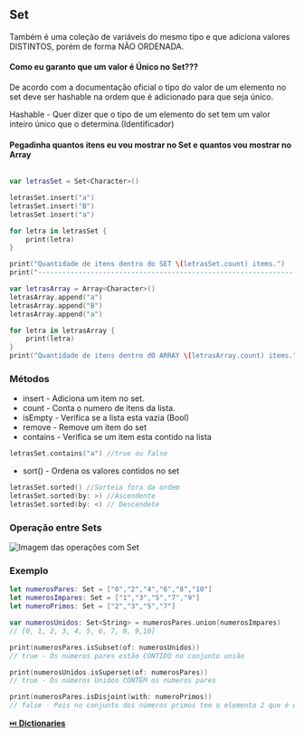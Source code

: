 ## Set

Também é uma coleção de variáveis do mesmo tipo e que adiciona valores DISTINTOS, porém de forma NÃO ORDENADA.

#### Como eu garanto que um valor é Único no Set???

De acordo com a documentação oficial o tipo do valor de um elemento no set deve ser hashable na ordem que é adicionado para que seja único.

Hashable - Quer dizer que o tipo de um elemento do set tem um valor inteiro único que o determina.(Identificador) 

#### Pegadinha quantos itens eu vou mostrar no Set e quantos vou mostrar no Array

```swift

var letrasSet = Set<Character>()

letrasSet.insert("a")
letrasSet.insert("B")
letrasSet.insert("a")

for letra in letrasSet {
    print(letra) 
}

print("Quantidade de itens dentro do SET \(letrasSet.count) items.")
print("-------------------------------------------------------------------.")

var letrasArray = Array<Character>()
letrasArray.append("a")
letrasArray.append("B")
letrasArray.append("a")

for letra in letrasArray {
    print(letra) 
}
print("Quantidade de itens dentro dO ARRAY \(letrasArray.count) items.")
```
### Métodos

- insert - Adiciona um item no set. 
- count - Conta o numero de itens da lista.
- isEmpty - Verifica se a lista esta vazia (Bool)
- remove - Remove um item do set 
- contains - Verifica se um item esta contido na lista
```swift
letrasSet.contains("a") //true ou false
```
- sort() - Ordena os valores contidos no set
```swift
letrasSet.sorted() //Sorteia fora da ordem
letrasSet.sorted(by: >) //Ascendente
letrasSet.sorted(by: <) // Descendete
```
### Operação entre Sets
![Imagem das operações com Set](https://docs.swift.org/swift-book/_images/setVennDiagram_2x.png)

### Exemplo
```swift
let numerosPares: Set = ["0","2","4","6","8","10"]
let numerosImpares: Set = ["1","3","5","7","9"]
let numeroPrimos: Set = ["2","3","5","7"]

var numerosUnidos: Set<String> = numerosPares.union(numerosImpares)
// [0, 1, 2, 3, 4, 5, 6, 7, 8, 9,10]

print(numerosPares.isSubset(of: numerosUnidos))
// true - Os números pares estão CONTIDO no conjunto união

print(numerosUnidos.isSuperset(of: numerosPares))
// true - Os números Unidos CONTÉM os numeros pares

print(numerosPares.isDisjoint(with: numeroPrimos))
// false - Pois no conjunto dos números primos tem o elemento 2 que é o mesmo que no números Unidos
```

 [⏭️ **Dictionaries**](https://github.com/RobertosMartins/estudandoSwift/blob/master/dictionaries.md)
